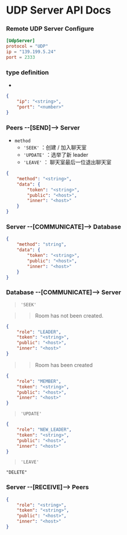 # UDP Server API Docs

### Remote UDP Server Configure

```toml
[UdpServer]
protocol = "UDP"
ip = "139.199.5.24"
port = 2333
```

### type definition

* <host>
```json
{
    "ip": "<string>",
    "port": "<number>"
}
```

### Peers --[SEND]--> Server

- `method`
  - `'SEEK'` ：创建 / 加入聊天室
  - `'UPDATE'` ：选举了新 leader
  - `'LEAVE'` ： 聊天室最后一位退出聊天室

```json
{
    "method": "<string>",
    "data": {
        "token": "<string>",
        "public": "<host>",
        "inner": "<host>"
    }
}
```

### Server --[COMMUNICATE]--> Database

```json
{
    "method": "string",
    "data": {
        "token": "<string>",
        "public": "<host>",
        "inner": "<host>"
    }
}
```

### Database --[COMMUNICATE]--> Server

> `'SEEK'`

> > Room has not been created.

```json
{
    "role": "LEADER",
    "token": "<string>",
    "public": "<host>",
    "inner": "<host>"
}
```

> > Room has been created

```json
{
    "role": "MEMBER",
    "token": "<string>",
    "public": "<host>",
    "inner": "<host>"
}
```

> `'UPDATE'`

```json
{
    "role": "NEW_LEADER",
    "token": "<string>",
    "public": "<host>",
    "inner": "<host>"
}
```

> `'LEAVE'`

```
"DELETE"
```

### Server --[RECEIVE]--> Peers

```json
{
    "role": "<string>",
    "token": "<string>",
    "public": "<host>",
    "inner": "<host>"
}
```
